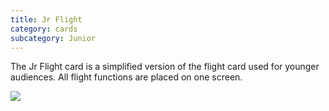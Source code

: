 ```yaml
---
title: Jr Flight
category: cards
subcategory: Junior
---
```

The Jr Flight card is a simplified version of the flight card used for younger audiences. All flight functions are placed on one screen.



![](/img/screen-shot-2019-03-17-at-3.47.24-pm.png)
